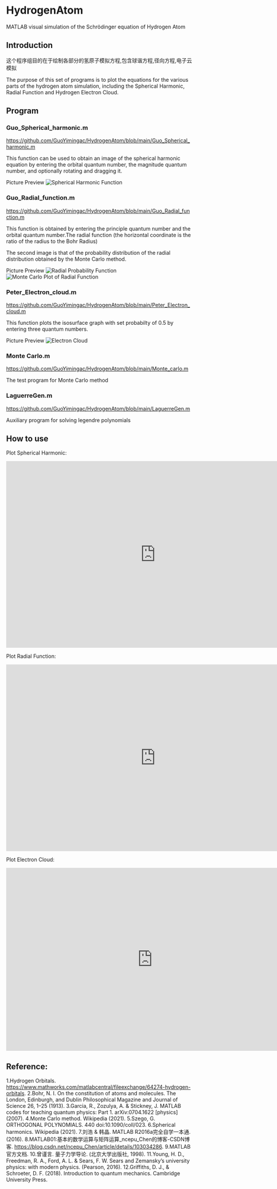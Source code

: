 # HydrogenAtom
MATLAB visual simulation of the Schrödinger equation of Hydrogen Atom
## Introduction
这个程序组目的在于绘制各部分的氢原子模拟方程,包含球谐方程,径向方程,电子云模拟

The purpose of this set of programs is to plot the equations for the various parts of the hydrogen atom simulation, including the Spherical Harmonic, Radial Function and Hydrogen Electron Cloud.

## Program

### Guo_Spherical_harmonic.m
https://github.com/GuoYimingac/HydrogenAtom/blob/main/Guo_Spherical_harmonic.m


This function can be used to obtain an image of the spherical harmonic equation by entering the orbital quantum number, the magnitude quantum number, and optionally rotating and dragging it.



Picture Preview
![Spherical Harmonic Function](https://user-images.githubusercontent.com/77337499/124486197-edae4a00-dddf-11eb-80d7-8fd831465891.png)
### Guo_Radial_function.m
https://github.com/GuoYimingac/HydrogenAtom/blob/main/Guo_Radial_function.m


This function is obtained by entering the principle quantum number and the orbital quantum number.The radial function (the horizontal coordinate is the ratio of the radius to the Bohr Radius)


The second image is that of the probability distribution of the radial distribution obtained by the Monte Carlo method.


Picture Preview
![Radial Probability Function](https://user-images.githubusercontent.com/77337499/124486848-99579a00-dde0-11eb-9f0c-23ab94835a64.png)
![Monte Carlo Plot of Radial Function](https://user-images.githubusercontent.com/77337499/124486794-8c3aab00-dde0-11eb-93c7-27a9187ce2fa.png)

### Peter_Electron_cloud.m
https://github.com/GuoYimingac/HydrogenAtom/blob/main/Peter_Electron_cloud.m


This function plots the isosurface graph with set probabilty of 0.5 by entering three quantum numbers.


Picture Preview
![Electron Cloud](https://user-images.githubusercontent.com/77337499/124487600-809bb400-dde1-11eb-8664-7a4a4ad2f3b1.png)


### Monte Carlo.m


https://github.com/GuoYimingac/HydrogenAtom/blob/main/Monte_carlo.m


The test program for Monte Carlo method

### LaguerreGen.m

https://github.com/GuoYimingac/HydrogenAtom/blob/main/LaguerreGen.m


Auxiliary program for solving legendre polynomials

## How to use
Plot Spherical Harmonic:


<iframe width="806" height="504" src="https://www.youtube.com/embed/xo_ccJpUOzk" title="YouTube video player" frameborder="0" allow="accelerometer; autoplay; clipboard-write; encrypted-media; gyroscope; picture-in-picture" allowfullscreen></iframe>


Plot Radial Function:


<iframe width="806" height="504" src="https://www.youtube.com/embed/FeEqNSLN7kA" title="YouTube video player" frameborder="0" allow="accelerometer; autoplay; clipboard-write; encrypted-media; gyroscope; picture-in-picture" allowfullscreen></iframe>


Plot Electron Cloud:


<iframe width="790" height="494" src="https://www.youtube.com/embed/q7TJMceK_2c" title="YouTube video player" frameborder="0" allow="accelerometer; autoplay; clipboard-write; encrypted-media; gyroscope; picture-in-picture" allowfullscreen></iframe>


## Reference:
1.Hydrogen Orbitals. https://www.mathworks.com/matlabcentral/fileexchange/64274-hydrogen-orbitals.
2.Bohr, N. I. On the constitution of atoms and molecules. The London, Edinburgh, and Dublin Philosophical Magazine and Journal of Science 26, 1–25 (1913).
3.Garcia, R., Zozulya, A. & Stickney, J. MATLAB codes for teaching quantum physics: Part 1. arXiv:0704.1622 [physics] (2007).
4.Monte Carlo method. Wikipedia (2021).
5.Szego, G. ORTHOGONAL POLYNOMIALS. 440 doi:10.1090/coll/023.
6.Spherical harmonics. Wikipedia (2021).
7.刘浩 & 韩晶. MATLAB R2016a完全自学一本通. (2016).
8.MATLAB01:基本的数学运算与矩阵运算_ncepu_Chen的博客-CSDN博客. https://blog.csdn.net/ncepu_Chen/article/details/103034286.
9.MATLAB官方文档.
10.曾谨言. 量子力学导论. (北京大学出版社, 1998).
11.Young, H. D., Freedman, R. A., Ford, A. L. & Sears, F. W. Sears and Zemansky’s university physics: with modern physics. (Pearson, 2016).
12.Griffiths, D. J., & Schroeter, D. F. (2018). Introduction to quantum mechanics. Cambridge University Press.




